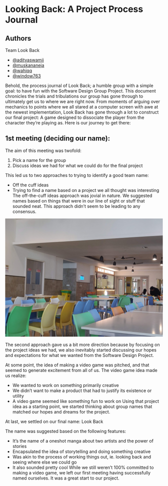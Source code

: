 
# Looking Back: A Project Process Journal




## Authors

Team Look Back
- [@adityaswamii](https://github.com/adityaswamii)
- [@muskananeja](https://github.com/muskananeja)
- [@wahiqq](https://github.com/wahiqq)
- [@window763](https://github.com/window763)



Behold, the process journal of Look Back; a humble group with a simple goal: to have fun with the Software Design Group Project. This document chronicles the trials and tribulations our group has gone through to ultimately get us to where we are right now. From moments of arguing over mechanics to points where we all stared at a computer screen with awe at the newest implementation, Look Back has gone through a lot to construct our final project: A game designed to dissociate the player from the character they’re playing as. Here is our journey to get there:


## 1st meeting (deciding our name):

The aim of this meeting was twofold:
1) Pick a name for the group
2) Discuss ideas we had for what we could do for the final project

This led us to two approaches to trying to identify a good team name:
- Off the cuff ideas
- Trying to find a name based on a project we all thought was interesting
The off-the-cuff ideas approach was jovial in nature. We suggested names based on things that were in our line of sight or stuff that sounded neat. This approach didn’t seem to be leading to any consensus.

![kalai_naturals](https://github.com/muskananeja/project350/blob/3699a07888238acd17eb84528cdb52c938ede924/docs/Kalai_naturals.jpg "Fig.1 - Image of Kalai Naturals taken from where we were sitting, a name that was suggested for our group")

The second approach gave us a bit more direction because by focusing on the project ideas we had, we also inevitably started discussing our hopes and expectations for what we wanted from the Software Design Project. 

At some point, the idea of making a video game was pitched, and that seemed to generate excitement from all of us. The video game idea made us realize:
- We wanted to work on something primarily creative
- We didn’t want to make a product that had to justify its existence or utility
- A video game seemed like something fun to work on
Using that project idea as a starting point, we started thinking about group names that matched our hopes and dreams for the project. 

At last, we settled on our final name: Look Back

The name was suggested based on the following features:
- It’s the name of a oneshot manga about two artists and the power of stories
- Encapsulated the idea of storytelling and doing something creative
- Was akin to the process of working things out, ie. looking back and seeing where else we could go
- It also sounded pretty cool
While we still weren’t 100% committed to making a video game, we left our first meeting having successfully named ourselves. It was a great start to our project.
